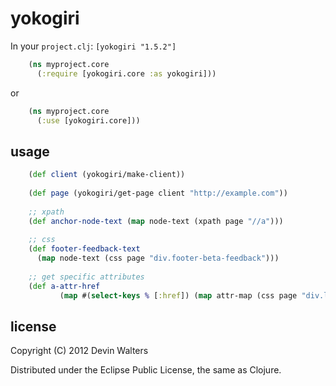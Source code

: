 # yokogiri

In your `project.clj`: `[yokogiri "1.5.2"]`
```clojure
    (ns myproject.core
	  (:require [yokogiri.core :as yokogiri]))
```
or
```clojure
	(ns myproject.core
	  (:use [yokogiri.core]))
```

## usage
```clojure
    (def client (yokogiri/make-client))
	
	(def page (yokogiri/get-page client "http://example.com"))
	
	;; xpath
	(def anchor-node-text (map node-text (xpath page "//a")))
	
	;; css
	(def footer-feedback-text
	  (map node-text (css page "div.footer-beta-feedback")))
	  
	;; get specific attributes
	(def a-attr-href
           (map #(select-keys % [:href]) (map attr-map (css page "div.link a"))))  
```
## license

Copyright (C) 2012 Devin Walters

Distributed under the Eclipse Public License, the same as Clojure.

